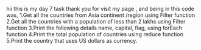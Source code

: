 hii this is my day 7 task thank you for visit my page , and being in this code was, 1.Get all the countries from Asia continent /region using Filter function 2.Get all the countries with a population of less than 2 lakhs using Filter function 3.Print the following details name, capital, flag, using forEach function 4.Print the total population of countries using reduce function 5.Print the country that uses US dollars as currency.
